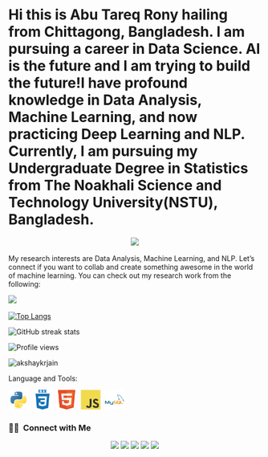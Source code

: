 # Hi this is Abu Tareq Rony hailing from Chittagong, Bangladesh. I am pursuing a career in Data Science. AI is the future and I am trying to build the future!I have profound knowledge in Data Analysis, Machine Learning, and now practicing Deep Learning and NLP. Currently, I am pursuing my Undergraduate Degree in Statistics from The Noakhali Science and Technology University(NSTU), Bangladesh. 

<div id="header" align="center">
  <img src="https://media.giphy.com/media/M9gbBd9nbDrOTu1Mqx/giphy.gif" width="150"/>
</div>

My research interests are Data Analysis, Machine Learning, and NLP. Let’s connect if you want to collab and create something awesome in the world of machine learning. You can check out my research work from the following:

<a href="https://www.researchgate.net/profile/Mohammad-Abu-Rony"><img src="https://img.shields.io/badge/-@Mohammad Abu Tareq Rony-E4405F?style=flat&logo=researchgate&logoColor=white"/></a>

[![Top Langs](https://github-readme-stats.vercel.app/api/top-langs/?username=Abu-Tareq-Rony)](https://github.com/anuraghazra/github-readme-stats)

![GitHub streak stats](https://github-readme-streak-stats.herokuapp.com/?user=Abu-Tareq-Rony)  

![Profile views](https://gpvc.arturio.dev/Abu-Tareq-Rony)  


 <img src="https://github-readme-stats.vercel.app/api?username=Abu-Tareq-Rony&show_icons=true" alt="akshaykrjain" /> </p>
Language and Tools:

<div>
 
  <img src="https://github.com/devicons/devicon/blob/master/icons/python/python-original.svg" title="python" alt="python" width="40" height="40"/>&nbsp;
  <img src="https://github.com/devicons/devicon/blob/master/icons/css3/css3-plain-wordmark.svg"  title="CSS3" alt="CSS" width="40" height="40"/>&nbsp;
  <img src="https://github.com/devicons/devicon/blob/master/icons/html5/html5-original.svg" title="HTML5" alt="HTML" width="40" height="40"/>&nbsp;
  <img src="https://github.com/devicons/devicon/blob/master/icons/javascript/javascript-original.svg" title="JavaScript" alt="JavaScript" width="40" height="40"/>&nbsp;
  <img src="https://github.com/devicons/devicon/blob/master/icons/mysql/mysql-original-wordmark.svg" title="MySQL"  alt="MySQL" width="40" height="40"/>&nbsp;

</div>


### 🤝🏻 &nbsp;Connect with Me

<p align="center">
<a href="https://instagram.com/Abu Tareq Rony"><img src="https://img.shields.io/badge/-Abu Tareq Rony-E4405F?style=flat&logo=Instagram&logoColor=white"/></a>
<a href="https://facebook.com/Abu Tareq Rony"><img src="https://img.shields.io/badge/-Abu Tareq Rony-1877F2?style=flat&logo=Facebook&logoColor=white"/></a>
<a href="https://fiverr.com/abutareqrony"><img src="https://img.shields.io/badge/-abutareqrony-1877F2?style=flat&logo=Fiverr&logoColor=white"/></a>
<a href="https://medium.com/abutareqrony"><img src="https://img.shields.io/badge/-abutareqrony-1877F2?style=flat&logo=Medium&logoColor=white"/></a>
<a href="https://www.linkedin.com/abutareqrony"><img src="https://img.shields.io/badge/-abutareqrony-1877F2?style=flat&logo=linkedin&logoColor=white"/></a>
</p>







